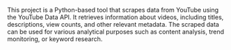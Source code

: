 This project is a Python-based tool that scrapes data from YouTube using the YouTube Data API. It retrieves information about videos, including titles, descriptions, view counts, and other relevant metadata. The scraped data can be used for various analytical purposes such as content analysis, trend monitoring, or keyword research.
